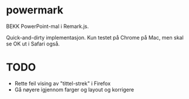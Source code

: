 powermark
=========

BEKK PowerPoint-mal i Remark.js.

Quick-and-dirty implementasjon. Kun testet på Chrome på Mac, men skal se OK ut i Safari også.


TODO
====

- Rette feil vising av "tittel-strek" i Firefox
- Gå nøyere igjennom farger og layout og korrigere

